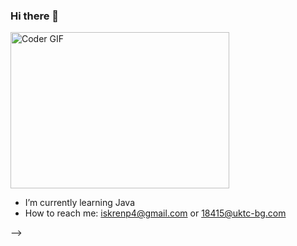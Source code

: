 ### Hi there 👋

<img alt="Coder GIF" height=250 width=350 src="https://cdn.dribbble.com/users/730703/screenshots/6581243/avento.gif" />
<br>



-  I’m currently learning Java
-  How to reach me: iskrenp4@gmail.com or 18415@uktc-bg.com


-->
